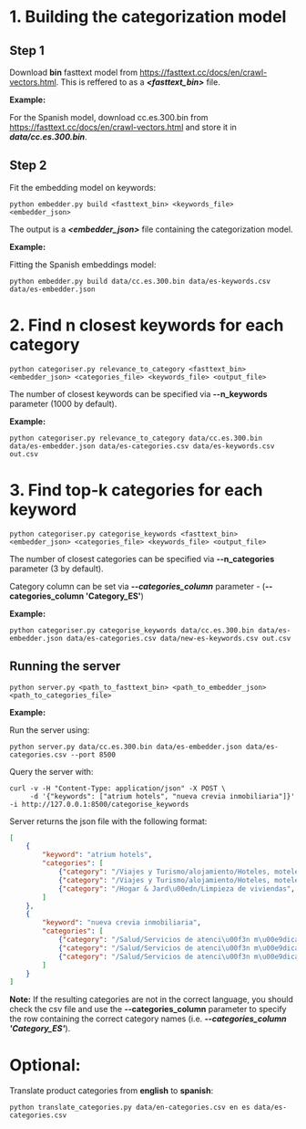 # 1. Building the categorization model
## Step 1 
Download **bin** fasttext model from https://fasttext.cc/docs/en/crawl-vectors.html.
This is reffered to as a ***<fasttext_bin>*** file.

**Example:**

For the Spanish model, download cc.es.300.bin from https://fasttext.cc/docs/en/crawl-vectors.html and store it in ***data/cc.es.300.bin***.

## Step 2
Fit the embedding model on keywords:
```
python embedder.py build <fasttext_bin> <keywords_file> <embedder_json>
```
The output is a ***<embedder_json>*** file containing the categorization model.


**Example:**

Fitting the Spanish embeddings model:

```
python embedder.py build data/cc.es.300.bin data/es-keywords.csv data/es-embedder.json
```

# 2. Find n closest keywords for each category 

```
python categoriser.py relevance_to_category <fasttext_bin> <embedder_json> <categories_file> <keywords_file> <output_file>
```

The number of closest keywords can be specified via **--n_keywords** parameter (1000 by default).

**Example:**
```
python categoriser.py relevance_to_category data/cc.es.300.bin data/es-embedder.json data/es-categories.csv data/es-keywords.csv out.csv 
```

# 3. Find top-k categories for each keyword
```
python categoriser.py categorise_keywords <fasttext_bin> <embedder_json> <categories_file> <keywords_file> <output_file>
```

The number of closest categories can be specified via **--n_categories** parameter (3 by default).

Category column can be set via ***--categories_column*** parameter - (__--categories_column 'Category_ES'__)

**Example:**
```
python categoriser.py categorise_keywords data/cc.es.300.bin data/es-embedder.json data/es-categories.csv data/new-es-keywords.csv out.csv 
```

## Running the server

```
python server.py <path_to_fasttext_bin> <path_to_embedder_json> <path_to_categories_file> 
```

**Example:**

Run the server using:
```
python server.py data/cc.es.300.bin data/es-embedder.json data/es-categories.csv --port 8500
```

Query the server with:
```
curl -v -H "Content-Type: application/json" -X POST \
     -d '{"keywords": ["atrium hotels", "nueva crevia inmobiliaria"]}' -i http://127.0.0.1:8500/categorise_keywords
```

Server returns the json file with the following format:
```json
[
    {
        "keyword": "atrium hotels",
        "categories": [
            {"category": "/Viajes y Turismo/alojamiento/Hoteles, moteles & Resorts/hoteles/Paquetes hotel", "distance": 0.75, "id": "13022"}, 
            {"category": "/Viajes y Turismo/alojamiento/Hoteles, moteles & Resorts/Resorts/Paquetes Resort", "distance": 0.766, "id": "13021"},
            {"category": "/Hogar & Jard\u00edn/Limpieza de viviendas", "distance": 0.77, "id": "10399"}
        ]
    },
    {
        "keyword": "nueva crevia inmobiliaria",
        "categories": [
            {"category": "/Salud/Servicios de atenci\u00f3n m\u00e9dica/Rehabilitaci\u00f3n f\u00edsica/Terapia f\u00edsica", "distance": 0.569, "id": "11792"},
            {"category": "/Salud/Servicios de atenci\u00f3n m\u00e9dica/Rehabilitaci\u00f3n f\u00edsica/Terapia ocupacional", "distance": 0.576, "id": "11794"},
            {"category": "/Salud/Servicios de atenci\u00f3n m\u00e9dica/Reasignaci\u00f3n terapia sexual", "distance": 0.58, "id": "13452"}
        ] 
    }
]
```

**Note:** If the resulting categories are not in the correct language, you should check the csv file and use the **--categories_column** parameter to specify the row containing the correct category names (i.e. ***--categories_column 'Category_ES'***). 

# Optional:
Translate product categories from  **english** to  **spanish**:
```
python translate_categories.py data/en-categories.csv en es data/es-categories.csv
```
